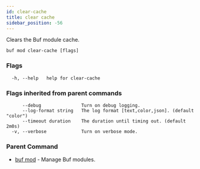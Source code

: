 ```yaml
---
id: clear-cache
title: clear cache
sidebar_position: -56
---
```

Clears the Buf module cache.

```
buf mod clear-cache [flags]
```

### Flags

```
  -h, --help   help for clear-cache
```

### Flags inherited from parent commands

```
      --debug               Turn on debug logging.
      --log-format string   The log format [text,color,json]. (default "color")
      --timeout duration    The duration until timing out. (default 2m0s)
  -v, --verbose             Turn on verbose mode.
```

### Parent Command

* [buf mod](../mod.md)	 - Manage Buf modules.
